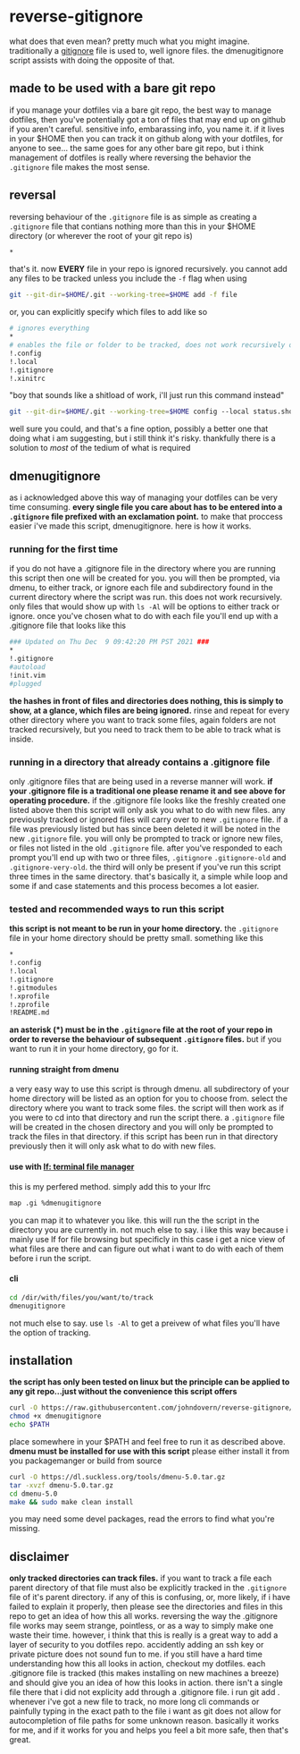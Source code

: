 # reverse-gitignore
what does that even mean? pretty much what you might imagine. traditionally a
[gitignore](https://git-scm.com/docs/gitignore) file is used to, well ignore
files. the dmenugitignore script assists with doing the opposite of that.
## made to be used with a bare git repo
if you manage your dotfiles via a bare git repo, the best way to manage
dotfiles, then you've potentially got a ton of files that may end up on github
if you aren't careful. sensitive info, embarassing info, you name it. if it
lives in your $HOME then you can track it on github along with your dotfiles,
for anyone to see... the same goes for any other bare git repo, but i think
management of dotfiles is really where reversing the behavior the `.gitignore`
file makes the most sense.
## reversal
reversing behaviour of the `.gitignore` file is as simple as creating a
`.gitignore` file that contians nothing more than this in your $HOME directory
(or wherever the root of your git repo is)
```bash
*
```
that's it. now __EVERY__ file in your repo is ignored recursively. you cannot
add any files to be tracked unless you include the `-f` flag when using
```bash
git --git-dir=$HOME/.git --working-tree=$HOME add -f file
```
or, you can explicitly specify which files to add like so
```bash
# ignores everything
*
# enables the file or folder to be tracked, does not work recursively on folders
!.config
!.local
!.gitignore
!.xinitrc
```
"boy that sounds like a shitload of work, i'll just run this command instead"
```bash
git --git-dir=$HOME/.git --working-tree=$HOME config --local status.showUntrackedFiles no
```
well sure you could, and that's a fine option, possibly a better one that doing
what i am suggesting, but i still think it's risky. thankfully there is a
solution to *most* of the tedium of what is required
## dmenugitignore
as i acknowledged above this way of managing your dotfiles can be very time
consuming. **every single file you care about has to be entered into a**
**`.gitignore` file prefixed with an exclamation point.** to make that
proccess easier i've made this script, dmenugitignore. here is how it works.
### running for the first time
if you do not have a .gitignore file in the directory where you are running
this script then one will be created for you. you will then be prompted, via
dmenu, to either track, or ignore each file and subdirectory found in the
current directory where the script was run. this does not work recursively.
only files that would show up with `ls -Al` will be options to either track or
ignore. once you've chosen what to do with each file you'll end up with a
.gitignore file that looks like this
```bash
### Updated on Thu Dec  9 09:42:20 PM PST 2021 ###
*
!.gitignore
#autoload
!init.vim
#plugged
```
**the hashes in front of files and directories does nothing, this is simply to
show, at a glance, which files are being ignored.** rinse and repeat for every
other directory where you want to track some files, again folders are not
tracked recursively, but you need to track them to be able to track what is
inside.
### running in a directory that already contains a .gitignore file
only .gitignore files that are being used in a reverse manner will work. **if
your .gitignore file is a traditional one please rename it and see above for
operating procedure.** if the .gitignore file looks like the freshly created one
listed above then this script will only ask you what to do with new files. any
previously tracked or ignored files will carry over to new `.gitignore` file.
if a file was previously listed but has since been deleted it will be noted in
the new `.gitignore` file. you will only be prompted to track or ignore new
files, or files not listed in the old `.gitignore` file. after you've responded
to each prompt you'll end up with two or three files, `.gitignore`
`.gitignore-old` and `.gitignore-very-old`. the third will only be present if
you've run this script three times in the same directory. that's basically it,
a simple while loop and some if and case statements and this process becomes a
lot easier.
### tested and recommended ways to run this script
**this script is not meant to be run in your home directory.** the `.gitignore`
file in your home directory should be pretty small. something like this
```bash
*
!.config
!.local
!.gitignore
!.gitmodules
!.xprofile
!.zprofile
!README.md
```
**an asterisk (*) must be in the `.gitignore` file at the root of your repo in
order to reverse the behaviour of subsequent `.gitignore` files.** but if you
want to run it in your home directory, go for it.
#### running straight from dmenu
a very easy way to use this script is through dmenu. all subdirectory of your
home directory will be listed as an option for you to choose from. select the
directory where you want to track some files. the script will then work as if
you were to cd into that directory and run the script there. a `.gitignore`
file will be created in the chosen directory and you will only be prompted to
track the files in that directory. if this script has been run in that
directory previously then it will only ask what to do with new files.
#### use with [lf: terminal file manager](https://github.com/gokcehan/lf)
this is my perfered method. simply add this to your lfrc
```bash
map .gi %dmenugitignore
```
you can map it to whatever you like. this will run the the script in the
directory you are currently in. not much else to say. i like this way because i
mainly use lf for file browsing but specificly in this case i get a nice view
of what files are there and can figure out what i want to do with each of them
before i run the script.
#### cli
```bash
cd /dir/with/files/you/want/to/track
dmenugitignore
```
not much else to say. use `ls -Al` to get a preivew of what files you'll have
the option of tracking.
## installation
**the script has only been tested on linux but the principle can be applied to**
**any git repo...just without the convenience this script offers**
```bash
curl -O https://raw.githubusercontent.com/johndovern/reverse-gitignore/master/dmenugitignore
chmod +x dmenugitignore
echo $PATH
```
place somewhere in your $PATH and feel free to run it as described above.
**dmenu must be installed for use with this script** please either install it
from you packagemanger or build from source
```bash
curl -O https://dl.suckless.org/tools/dmenu-5.0.tar.gz
tar -xvzf dmenu-5.0.tar.gz
cd dmenu-5.0
make && sudo make clean install
```
you may need some devel packages, read the errors to find what you're missing.
## disclaimer
**only tracked directories can track files.** if you want to track a file each
parent directory of that file must also be explicitly tracked in the
`.gitignore` file of it's parent directory. if any of this is confusing, or,
more likely, if i have failed to explain it properly, then please see the
directories and files in this repo to get an idea of how this all works.
reversing the way the .gitignore file works may seem strange, pointless, or as
a way to simply make one waste their time. however, i think that this is really
is a great way to add a layer of security to you dotfiles repo. accidently
adding an ssh key or private picture does not sound fun to me. if you still
have a hard time understanding how this all looks in action, checkout my
dotfiles. each .gitignore file is tracked (this makes installing on new
machines a breeze) and should give you an idea of how this looks in action.
there isn't a single file there that i did not explicity add through a
.gitignore file. i run git add . whenever i've got a new file to track, no more
long cli commands or painfully typing in the exact path to the file i want as
git does not allow for autocompletion of file paths for some unknown reason.
basically it works for me, and if it works for you and helps you feel a bit
more safe, then that's great.

